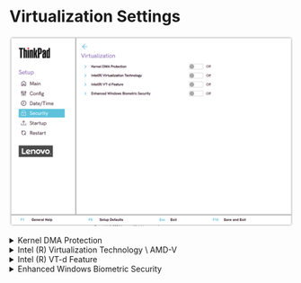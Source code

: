 # Virtualization Settings #

![](./img/tp_virtualization.png)

<details><summary>Kernel DMA Protection</summary>

Whether to enable Kernel DMA protection, to prevent drive-by Direct Memory Access (DMA) attacks using PCI hot plug devices connected to system.



!!! info ""
    Defaults to `On`, if `OS Optimized Defaults` has value `On`.

!!! info ""
    When switched `On`, automatically enables Intel (R) Virtualization Technology and Intel (R) VT-d Feature.

Possible options:

1.	**Off** – Default.
2.	On

!!! info ""
    Requires additional confirmation of changing these settings.

| WMI Setting name | Values | Locked by SVP | AMD/Intel |
|:---|:---|:---|:---|
| KernelDMAProtection | Disable, Enable | Yes | Both |

</details>

<details><summary>Intel (R) Virtualization Technology \ AMD-V</summary>

### Intel-based machine

Whether a VMM (Virtual Machine Monitor) can utilize the additional hardware capabilities provided by Intel (R) Virtualization technology.

Defaults to `On`, if `OS Optimized Defaults` has value `On`.<br>

Possible options:

1.	On – 
2.	**Off** - Default.

!!! info ""
     It is automatically enabled and cannot be disabled if ‘Kernel DMA Protection’ is enabled.

Additional information: [How to enable Virtualization Technology on Lenovo PC computers](https://support.lenovo.com/de/en/solutions/ht500006).

| WMI Setting name | Values | Locked by SVP | AMD/Intel |
|:---|:---|:---|:---|
| VirtualizationTechnology | Disable, Enable | Yes | Intel |

### AMD-based machine

Whether VMM (Virtual Machine Monitor) can utilize the additional hardware capabilities provided by AMD-V (AMD Virtualization).

Possible options:

1. **On** - Default.
2. Off

!!! info ""
     Enabled automatically when `Device Guard` is set to `On`.

| WMI Setting name | Values | Locked by SVP | AMD/Intel |
|:---|:---|:---|:---|
| AmdVt | Disable, Enable | Yes | AMD |

</details>

<details><summary>Intel (R) VT-d Feature</summary>

Whether to enable Intel (R) VT-d Feature ( Intel (R) Virtualization Technology for Directed I/O).

!!! info ""
    Defaults to `On`, if `OS Optimized Defaults` has value `On`.

Possible options:

1.	On
2.	**Off** - Default

!!! info ""
     Automatically enabled and cannot be disabled if `Kernel DMA Protection` is enabled.

More information on the [official Intel site](https://software.intel.com/content/www/us/en/develop/articles/intel-virtualization-technology-for-directed-io-vt-d-enhancing-intel-platforms-for-efficient-virtualization-of-io-devices.html).

| WMI Setting name | Values | Locked by SVP | AMD/Intel |
|:---|:---|:---|:---|
| VTdFeature | Disable, Enable | Yes | Intel |

</details>

<details><summary>Enhanced Windows Biometric Security</summary>

Whether to allow use of ‘Enhanced sign-in security’ for fingerprint and face authentication with Windows Hello.

Possible options:

1.	On
2.	**Off** – Default.

!!! info ""
     This option should only be enabled for Windows 10 version 2004 and later. Prior versions of the OS do not support this feature.

| WMI Setting name | Values | Locked by SVP | AMD/Intel |
|:---|:---|:---|:---|
| EnhancedWindowsBiometricSecurity | Disable, Enable | Yes | Both |

</details>
